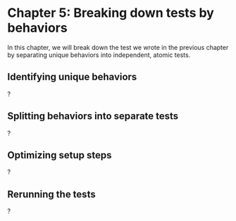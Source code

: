 # Chapter 5: Breaking down tests by behaviors

In this chapter,
we will break down the test we wrote in the previous chapter
by separating unique behaviors into independent, atomic tests.


## Identifying unique behaviors

?


## Splitting behaviors into separate tests

?


## Optimizing setup steps

?


## Rerunning the tests

?

